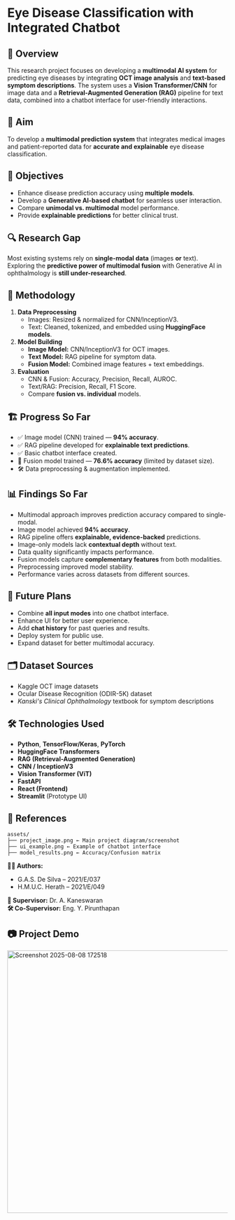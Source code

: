 # Eye Disease Classification with Integrated Chatbot

## 📌 Overview
This research project focuses on developing a **multimodal AI system** for predicting eye diseases by integrating **OCT image analysis** and **text-based symptom descriptions**. The system uses a **Vision Transformer/CNN** for image data and a **Retrieval-Augmented Generation (RAG)** pipeline for text data, combined into a chatbot interface for user-friendly interactions.

## 🎯 Aim
To develop a **multimodal prediction system** that integrates medical images and patient-reported data for **accurate and explainable** eye disease classification.

## 🥅 Objectives
- Enhance disease prediction accuracy using **multiple models**.
- Develop a **Generative AI-based chatbot** for seamless user interaction.
- Compare **unimodal vs. multimodal** model performance.
- Provide **explainable predictions** for better clinical trust.


## 🔍 Research Gap
Most existing systems rely on **single-modal data** (images **or** text).  
Exploring the **predictive power of multimodal fusion** with Generative AI in ophthalmology is **still under-researched**.

## 🧠 Methodology
1. **Data Preprocessing**
   - Images: Resized & normalized for CNN/InceptionV3.
   - Text: Cleaned, tokenized, and embedded using **HuggingFace models**.
2. **Model Building**
   - **Image Model:** CNN/InceptionV3 for OCT images.
   - **Text Model:** RAG pipeline for symptom data.
   - **Fusion Model:** Combined image features + text embeddings.
3. **Evaluation**
   - CNN & Fusion: Accuracy, Precision, Recall, AUROC.
   - Text/RAG: Precision, Recall, F1 Score.
   - Compare **fusion vs. individual** models.

## 🏗 Progress So Far
- ✅ Image model (CNN) trained — **94% accuracy**.
- ✅ RAG pipeline developed for **explainable text predictions**.
- ✅ Basic chatbot interface created.
- 🔄 Fusion model trained — **76.6% accuracy** (limited by dataset size).
- 🛠 Data preprocessing & augmentation implemented.

## 📊 Findings So Far
- Multimodal approach improves prediction accuracy compared to single-modal.
- Image model achieved **94% accuracy**.
- RAG pipeline offers **explainable, evidence-backed** predictions.
- Image-only models lack **contextual depth** without text.
- Data quality significantly impacts performance.
- Fusion models capture **complementary features** from both modalities.
- Preprocessing improved model stability.
- Performance varies across datasets from different sources.

## 🚀 Future Plans
- Combine **all input modes** into one chatbot interface.
- Enhance UI for better user experience.
- Add **chat history** for past queries and results.
- Deploy system for public use.
- Expand dataset for better multimodal accuracy.

## 🗂 Dataset Sources
- Kaggle OCT image datasets  
- Ocular Disease Recognition (ODIR-5K) dataset  
- *Kanski's Clinical Ophthalmology* textbook for symptom descriptions

## 🛠 Technologies Used
- **Python**, **TensorFlow/Keras**, **PyTorch**
- **HuggingFace Transformers**
- **RAG (Retrieval-Augmented Generation)**
- **CNN / InceptionV3**
- **Vision Transformer (ViT)**
- **FastAPI**
- **React (Frontend)**
- **Streamlit** (Prototype UI)

## 📜 References

```
assets/
├── project_image.png ← Main project diagram/screenshot
├── ui_example.png ← Example of chatbot interface
├── model_results.png ← Accuracy/Confusion matrix
```

**👩‍💻 Authors:**  
- G.A.S. De Silva – 2021/E/037  
- H.M.U.C. Herath – 2021/E/049  

**📅 Supervisor:** Dr. A. Kaneswaran  
**🛠 Co-Supervisor:** Eng. Y. Pirunthapan


## 📷 Project Demo
<img width="1077" height="600" alt="Screenshot 2025-08-08 172518" src="https://github.com/user-attachments/assets/68ef1154-f85e-48c2-9be1-7f8e40ea4dbb" />

